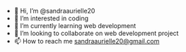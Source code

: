 - 👋 Hi, I’m @sandraaurielle20
- 👀 I’m interested in coding
- 🌱 I’m currently learning web development
- 💞️ I’m looking to collaborate on web development project
- 📫 How to reach me sandraaurielle20@gmail.com
<!---
sandraaurielle20/sandraaurielle20 is a ✨ special ✨ repository because its `README.md` (this file) appears on your GitHub profile.
You can click the Preview link to take a look at your changes.
--->
